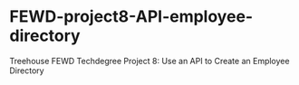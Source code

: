 # FEWD-project8-API-employee-directory
 Treehouse FEWD Techdegree Project 8: Use an API to Create an Employee Directory
